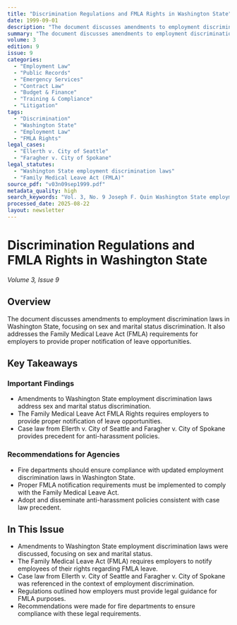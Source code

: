 ```yaml
---
title: "Discrimination Regulations and FMLA Rights in Washington State"
date: 1999-09-01
description: "The document discusses amendments to employment discrimination laws in Washington State, focusing on sex and marital status discrimination. It also addresses the Family Medical Leave Act (FMLA) requirements for employers to provide proper notification of leave opportunities."
summary: "The document discusses amendments to employment discrimination laws in Washington State, focusing on sex and marital status discrimination. It also addresses the Family Medical Leave Act (FMLA) requirements for employers to provide proper notification of leave opportunities."
volume: 3
edition: 9
issue: 9
categories:
  - "Employment Law"
  - "Public Records"
  - "Emergency Services"
  - "Contract Law"
  - "Budget & Finance"
  - "Training & Compliance"
  - "Litigation"
tags:
  - "Discrimination"
  - "Washington State"
  - "Employment Law"
  - "FMLA Rights"
legal_cases:
  - "Ellerth v. City of Seattle"
  - "Faragher v. City of Spokane"
legal_statutes:
  - "Washington State employment discrimination laws"
  - "Family Medical Leave Act (FMLA)"
source_pdf: "v03n09sep1999.pdf"
metadata_quality: high
search_keywords: "Vol. 3, No. 9 Joseph F. Quin Washington State employment discrimination regulations amended 1998 Court of Appeals decisions regarding sex and marital status. The Family Medical Leave Act FMLA Rights i..."
processed_date: 2025-08-22
layout: newsletter
---
```


# Discrimination Regulations and FMLA Rights in Washington State

*Volume 3, Issue 9*

## Overview

The document discusses amendments to employment discrimination laws in Washington State, focusing on sex and marital status discrimination. It also addresses the Family Medical Leave Act (FMLA) requirements for employers to provide proper notification of leave opportunities.

## Key Takeaways

### Important Findings

- Amendments to Washington State employment discrimination laws address sex and marital status discrimination.
- The Family Medical Leave Act FMLA Rights requires employers to provide proper notification of leave opportunities.
- Case law from Ellerth v. City of Seattle and Faragher v. City of Spokane provides precedent for anti-harassment policies.

### Recommendations for Agencies

- Fire departments should ensure compliance with updated employment discrimination laws in Washington State.
- Proper FMLA notification requirements must be implemented to comply with the Family Medical Leave Act.
- Adopt and disseminate anti-harassment policies consistent with case law precedent.

## In This Issue

- Amendments to Washington State employment discrimination laws were discussed, focusing on sex and marital status.
- The Family Medical Leave Act (FMLA) requires employers to notify employees of their rights regarding FMLA leave.
- Case law from Ellerth v. City of Seattle and Faragher v. City of Spokane was referenced in the context of employment discrimination.
- Regulations outlined how employers must provide legal guidance for FMLA purposes.
- Recommendations were made for fire departments to ensure compliance with these legal requirements.

